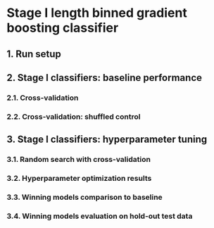# Stage I length binned gradient boosting classifier

## 1. Run setup

## 2. Stage I classifiers: baseline performance

### 2.1. Cross-validation

### 2.2. Cross-validation: shuffled control

## 3. Stage I classifiers: hyperparameter tuning

### 3.1. Random search with cross-validation

### 3.2. Hyperparameter optimization results

### 3.3. Winning models comparison to baseline

### 3.4. Winning models evaluation on hold-out test data
